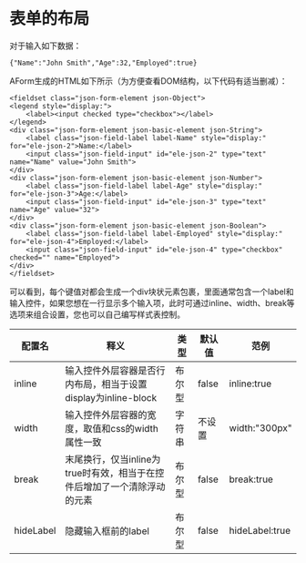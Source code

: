 # 表单的布局

对于输入如下数据：


	{"Name":"John Smith","Age":32,"Employed":true}


AForm生成的HTML如下所示（为方便查看DOM结构，以下代码有适当删减）：


	<fieldset class="json-form-element json-Object">
	<legend style="display:">
		<label><input checked type="checkbox"></label>
	</legend>
	<div class="json-form-element json-basic-element json-String">
		<label class="json-field-label label-Name" style="display:" for="ele-json-2">Name:</label>
		<input class="json-field-input" id="ele-json-2" type="text" name="Name" value="John Smith">
	</div>
	<div class="json-form-element json-basic-element json-Number">
		<label class="json-field-label label-Age" style="display:" for="ele-json-3">Age:</label>
		<input class="json-field-input" id="ele-json-3" type="text" name="Age" value="32">
	</div>
	<div class="json-form-element json-basic-element json-Boolean">
		<label class="json-field-label label-Employed" style="display:" for="ele-json-4">Employed:</label>
		<input class="json-field-input" id="ele-json-4" type="checkbox" checked="" name="Employed">
	</div>
	</fieldset>

可以看到，每个键值对都会生成一个div块状元素包裹，里面通常包含一个label和输入控件，如果您想在一行显示多个输入项，此时可通过inline、width、break等选项来组合设置，您也可以自己编写样式表控制。

配置名		|释义	|类型	|默认值	|范例
-----		|-----	|-----	|-----	|-----
inline		|输入控件外层容器是否行内布局，相当于设置display为inline-block |布尔型 |false |inline:true
width		|输入控件外层容器的宽度，取值和css的width属性一致 |字符串 |不设置 |width:"300px"
break		|末尾换行，仅当inline为true时有效，相当于在控件后增加了一个清除浮动的元素	|布尔型	|false	|break:true
hideLabel		|隐藏输入框前的label	|布尔型	|false	|hideLabel:true














